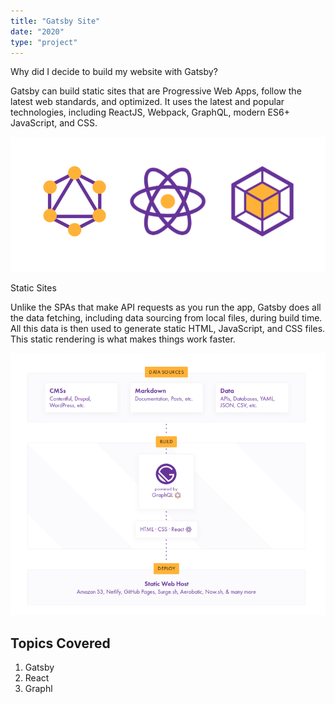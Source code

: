 ```yaml
---
title: "Gatsby Site"
date: "2020"
type: "project"
---
```



Why did I decide to build my website with Gatsby?

Gatsby can build static sites that are Progressive Web Apps, follow the latest web standards, and optimized. It uses the latest and popular technologies, including ReactJS, Webpack, GraphQL, modern ES6+ JavaScript, and CSS.

![GatsSimg](./gats.png)

Static Sites

Unlike the SPAs that make API requests as you run the app, Gatsby does all the data fetching, including data sourcing from local files, during build time. All this data is then used to generate static HTML, JavaScript, and CSS files. This static rendering is what makes things work faster.

![GathowSimg](./howgat.png) 
## Topics Covered

1. Gatsby
2. React
3. Graphl
